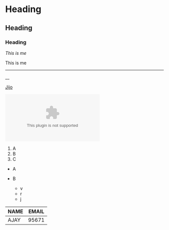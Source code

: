 # Heading
## Heading
### Heading


*This is me*

This is me

----
__

[Jijo](https://github.com/JijoJose2002)

![Jijo](github.com)

1. A
2. B
3. C

* A


* B

    * v
    * r
    * j


 | NAME | EMAIL |
 | ---- | ----- |
 | AJAY | 95671 |